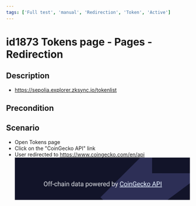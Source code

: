 ```yaml
---
tags: ['Full test', 'manual', 'Redirection', 'Token', 'Active']
---
```


# id1873 Tokens page - Pages - Redirection

## Description
  - https://sepolia.explorer.zksync.io/tokenlist

## Precondition


## Scenario
- Open Tokens page
- Click on the "CoinGecko API" link
- User redirected to https://www.coingecko.com/en/api
  ![Screenshot](../../../../static/img/Pages/MaintenancePage/id1873_1.png)